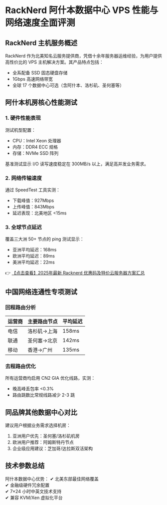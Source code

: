 # RackNerd 阿什本数据中心 VPS 性能与网络速度全面评测

## RackNerd 主机服务概述

RackNerd 作为北美知名云服务提供商，凭借十余年服务器运维经验，为用户提供高性价比的 VPS 主机解决方案。其产品特点包括：

- 全系配备 SSD 固态硬盘存储
- 1Gbps 高速网络带宽
- 全球 17 个数据中心可选（含阿什本、洛杉矶、圣何塞等）

## 阿什本机房核心性能测试

### 1. 硬件性能表现
测试机型配置：
- CPU：Intel Xeon 处理器
- 内存：DDR4 ECC 规格
- 存储：NVMe SSD 阵列

基准测试显示 I/O 读写速度稳定在 300MB/s 以上，满足高并发业务需求。

### 2. 网络传输速度
通过 SpeedTest 工具实测：
- 下载峰值：927Mbps
- 上传峰值：843Mbps
- 延迟表现：北美地区 <15ms

### 3. 全球节点延迟
覆盖三大洲 50+ 节点的 ping 测试显示：
- 亚洲平均延迟：168ms
- 欧洲平均延迟：89ms
- 美洲平均延迟：22ms

👉 [【点击查看】2025年最新 Racknerd 优惠码及特价云服务器方案汇总](https://bit.ly/Rack_Nerd)

## 中国网络连通性专项测试

### 回程路由分析
| 运营商 | 主要路由节点 | 平均延迟 |
|--------|--------------|----------|
| 电信   | 洛杉矶→上海 | 158ms    |
| 联通   | 圣何塞→北京 | 142ms    |
| 移动   | 香港→广州   | 135ms    |

### 去程路由优化
所有运营商均启用 CN2 GIA 优化线路，实测：
- 晚高峰丢包率 <0.3%
- 路由跳数比常规线路减少 2-3 跳

## 同品牌其他数据中心对比

建议用户根据业务需求选择机房：
1. 亚洲用户优先：圣何塞/洛杉矶机房
2. 欧洲用户推荐：阿姆斯特丹节点
3. 企业级应用建议：芝加哥/达拉斯双活架构

## 技术参数总结

阿什本数据中心优势：
✔ 北美东部最佳网络覆盖  
✔ 金融级硬件冗余配置  
✔ 7×24 小时中英文技术支持  
✔ 兼容 KVM/Xen 虚拟化平台